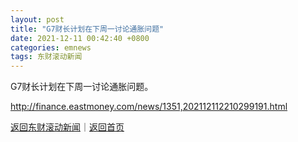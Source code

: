 ```yaml
---
layout: post
title: "G7财长计划在下周一讨论通胀问题"
date: 2021-12-11 00:42:40 +0800
categories: emnews
tags: 东财滚动新闻
---
```


G7财长计划在下周一讨论通胀问题。

<http://finance.eastmoney.com/news/1351,202112112210299191.html>

[返回东财滚动新闻](//finews.withounder.com/emnews/)｜[返回首页](//finews.withounder.com/)